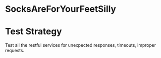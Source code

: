 # SocksAreForYourFeetSilly

# Test Strategy
Test all the restful services for unexpected responses, timeouts, improper requests.